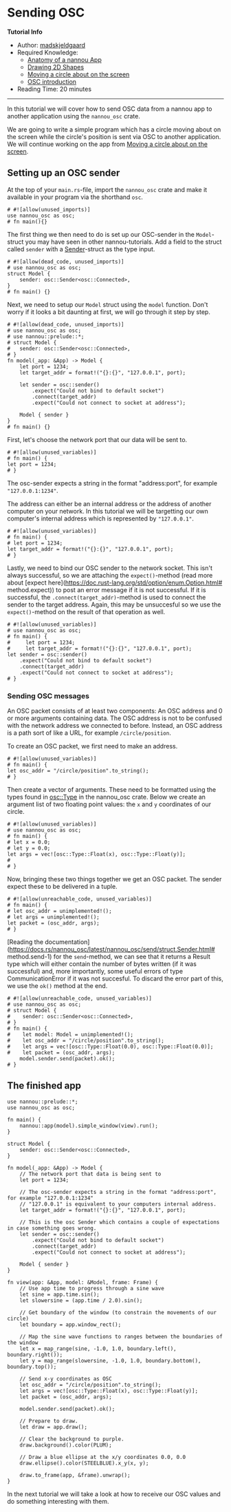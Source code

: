# Sending OSC

**Tutorial Info**

- Author: [madskjeldgaard](https://madskjeldgaard.dk)
- Required Knowledge:
    - [Anatomy of a nannou App](/tutorials/basics/anatomy-of-a-nannou-app.md)
    - [Drawing 2D Shapes](/tutorials/basics/drawing-2d-shapes.md)
    - [Moving a circle about on the screen](/tutorials/tutorial/moving-a-circle-about.md)
    - [OSC introduction](/tutorials/osc/osc-introduction.md)
- Reading Time: 20 minutes

---

In this tutorial we will cover how to send OSC data from a nannou app to another application using the `nannou_osc` crate.

We are going to write a simple program which has a circle moving about on the screen while the circle's position is sent via OSC to another application. We will continue working on the app from [Moving a circle about on the screen](/tutorials/basics/moving-a-circle-about.md).

## Setting up an OSC sender

At the top of your `main.rs`-file, import the `nannou_osc` crate and make it available in your program via the shorthand `osc`.

```rust, norun
# #![allow(unused_imports)]
use nannou_osc as osc;
# fn main(){}
```

The first thing we then need to do is set up our OSC-sender in the `Model`-struct you may have seen in other nannou-tutorials.
Add a field to the struct called `sender` with a [Sender](https://docs.rs/nannou_osc/latest/nannou_osc/send/struct.Sender.html)-struct as the type input.

```rust,no_run
# #![allow(dead_code, unused_imports)]
# use nannou_osc as osc;
struct Model {
    sender: osc::Sender<osc::Connected>,
}
# fn main() {}
```

Next, we need to setup our `Model` struct using the `model` function. Don't worry if it looks a bit daunting at first, we will go through it step by step.

```rust,no_run
# #![allow(dead_code, unused_imports)]
# use nannou_osc as osc;
# use nannou::prelude::*;
# struct Model {
#   sender: osc::Sender<osc::Connected>,
# }
fn model(_app: &App) -> Model {
    let port = 1234;
    let target_addr = format!("{}:{}", "127.0.0.1", port);

	let sender = osc::sender()
        .expect("Could not bind to default socket")
        .connect(target_addr)
        .expect("Could not connect to socket at address");

    Model { sender }
}
# fn main() {}
```
First, let's choose the network port that our data will be sent to.

```rust,no_run
# #![allow(unused_variables)]
# fn main() {
let port = 1234;
# }
```
The osc-sender expects a string in the format "address:port", for example `"127.0.0.1:1234"`.

The address can either be an internal address or the address of another computer on your network. In this tutorial we will be targetting our own computer's internal address which is represented by `"127.0.0.1"`.

```rust,no_run
# #![allow(unused_variables)]
# fn main() {
# let port = 1234;
let target_addr = format!("{}:{}", "127.0.0.1", port);
# }
```

Lastly, we need to bind our OSC sender to the network socket. This isn't always successful, so we are attaching the `expect()`-method (read more about [expect here](https://doc.rust-lang.org/std/option/enum.Option.html# method.expect)) to post an error message if it is not successful. If it is successful, the `.connect(target_addr)`-method is used to connect the sender to the target address. Again, this may be unsuccesful so we use the `expect()`-method on the result of that operation as well.

```rust,no_run
# #![allow(unused_variables)]
# use nannou_osc as osc;
# fn main() {
#     let port = 1234;
#     let target_addr = format!("{}:{}", "127.0.0.1", port);
let sender = osc::sender()
    .expect("Could not bind to default socket")
    .connect(target_addr)
    .expect("Could not connect to socket at address");
# }
```
### Sending OSC messages

An OSC packet consists of at least two components: An OSC address and 0 or more arguments containing data. The OSC address is not to be confused with the network address we connected to before. Instead, an OSC address is a path sort of like a URL, for example `/circle/position`.

To create an OSC packet, we first need to make an address.

```rust,no_run
# #![allow(unused_variables)]
# fn main() {
let osc_addr = "/circle/position".to_string();
# }
```

Then create a vector of arguments. These need to be formatted using the types found in [osc::Type](https://docs.rs/nannou_osc/latest/nannou_osc/enum.Type.html) in the nannou_osc crate. Below we create an argument list of two floating point values: the `x` and `y` coordinates of our circle.

```rust,no_run
# #![allow(unused_variables)]
# use nannou_osc as osc;
# fn main() {
# let x = 0.0;
# let y = 0.0;
let args = vec![osc::Type::Float(x), osc::Type::Float(y)];
#
# }

```
Now, bringing these two things together we get an OSC packet. The sender expect these to be delivered in a tuple.

```rust,no_run
# #![allow(unreachable_code, unused_variables)]
# fn main() {
# let osc_addr = unimplemented!();
# let args = unimplemented!();
let packet = (osc_addr, args);
# }
```

[Reading the documentation](https://docs.rs/nannou_osc/latest/nannou_osc/send/struct.Sender.html# method.send-1) for the `send`-method, we can see that it returns a Result type which will either contain the number of bytes written (if it was successful) and, more importantly, some useful errors of type CommunicationError if it was not succesful. To discard the error part of this, we use the `ok()` method at the end.
```rust,no_run
# #![allow(unreachable_code, unused_variables)]
# use nannou_osc as osc;
# struct Model {
#    sender: osc::Sender<osc::Connected>,
# }
# fn main() {
#    let model: Model = unimplemented!();
#    let osc_addr = "/circle/position".to_string();
#    let args = vec![osc::Type::Float(0.0), osc::Type::Float(0.0)];
#    let packet = (osc_addr, args);
    model.sender.send(packet).ok();
# }
```

## The finished app

```rust,no_run
use nannou::prelude::*;
use nannou_osc as osc;

fn main() {
    nannou::app(model).simple_window(view).run();
}

struct Model {
    sender: osc::Sender<osc::Connected>,
}

fn model(_app: &App) -> Model {
    // The network port that data is being sent to
    let port = 1234;

    // The osc-sender expects a string in the format "address:port", for example "127.0.0.1:1234"
    // "127.0.0.1" is equivalent to your computers internal address.
    let target_addr = format!("{}:{}", "127.0.0.1", port);

    // This is the osc Sender which contains a couple of expectations in case something goes wrong.
    let sender = osc::sender()
        .expect("Could not bind to default socket")
        .connect(target_addr)
        .expect("Could not connect to socket at address");

    Model { sender }
}

fn view(app: &App, model: &Model, frame: Frame) {
    // Use app time to progress through a sine wave
    let sine = app.time.sin();
    let slowersine = (app.time / 2.0).sin();

    // Get boundary of the window (to constrain the movements of our circle)
    let boundary = app.window_rect();

    // Map the sine wave functions to ranges between the boundaries of the window
    let x = map_range(sine, -1.0, 1.0, boundary.left(), boundary.right());
    let y = map_range(slowersine, -1.0, 1.0, boundary.bottom(), boundary.top());

    // Send x-y coordinates as OSC
    let osc_addr = "/circle/position".to_string();
    let args = vec![osc::Type::Float(x), osc::Type::Float(y)];
    let packet = (osc_addr, args);

    model.sender.send(packet).ok();

    // Prepare to draw.
    let draw = app.draw();

    // Clear the background to purple.
    draw.background().color(PLUM);

    // Draw a blue ellipse at the x/y coordinates 0.0, 0.0
    draw.ellipse().color(STEELBLUE).x_y(x, y);

    draw.to_frame(app, &frame).unwrap();
}
```

In the next tutorial we will take a look at how to receive our OSC values and do something interesting with them.
